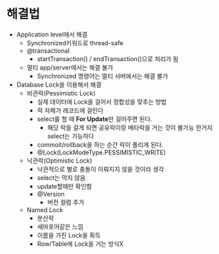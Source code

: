 # 해결법
- Application level에서 해결
  - Synchronized키워드로 thread-safe
  - @transactional
    - startTransaction() / endTransaction()으로 처리가 됨
  - 멀티 app/server에서는 해결 불가
    - Synchronized 명령어는 멀티 서버에서는 해결 불가
- Database Lock을 이용해서 해결
  - 비관락(Pessimistic Lock)
    - 실제 데이터에 Lock을 걸어서 정합성을 맞추는 방법
    - 락 자체가 레코드에 걸린다
    - select를 할 때 **For Update**만 걸어주면 된다.
      - 해당 락을 걸게 되면 공유락이랑 배타락을 거는 것이 불가능 한거지 select는 가능하다
    - commoit/rollback을 하는 순간 락이 풀리게 된다.
    - @Lock(LockModeType.PESSIMISTIC_WRITE)
  - 낙관락(Optimistic Lock)
    - 낙관적으로 별로 충돌이 이뤄지지 않을 것이라 생각
    - select는 막지 않음
    - update할때만 확인함
    - @Version 
      - 버전 컬럼 추가
  - Named Lock
    - 분산락
    - 세마포어같은 느낌
    - 이름을 가진 Lock을 획득
    - Row/Table에 Lock을 거는 방식X